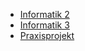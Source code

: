 
*   [Informatik 2]({{site.baseurl}}ss2014/info2)
*   [Informatik 3]({{site.baseurl}}ss2014/info3)
*   [Praxisprojekt]({{site.baseurl}}ss2014/project)
